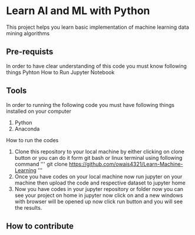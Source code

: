 # Learn AI and ML with Python
This project helps you learn basic implementation of machine learning data mining algorithms

## Pre-requists
In order to have clear understanding of this code you must know following things
Pyhton 
How to Run Jupyter Notebook

## Tools 
In order to running the following code you must have following things installed on your computer
1. Python
2. Anaconda

How to run the codes 
1. Clone this repository to your local machine by either clicking on clone button or you can do it form git bash or linux terminal using following command
'''
git clone https://github.com/owais4321/Learn-Machine-Learning
''' 
2. Once you have codes on your local machine now run jupyter on your machine then upload the code and respective dataset to jupyter home 
3. Now you have codes in your jupyter repository or folder now you can see your project on home in jupyter now click on and a new windows with browser will be opened up now click run button and you will see the results.

## How to contribute
